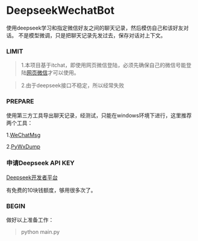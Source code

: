 # DeepseekWechatBot

使用deepseek学习和指定微信好友之间的聊天记录，然后模仿自己和该好友对话。
不是模型微调，只是把聊天记录先发过去，保存对话对上下文。

### LIMIT

> 1.本项目基于itchat，即使用网页微信登陆，必须先确保自己的微信号能登陆[网页微信](https://wx.qq.com/)才可以使用。

> 2.由于deepseek接口不稳定，所以经常失败

### PREPARE

使用第三方工具导出聊天记录，经测试，只能在windows环境下进行，这里推荐两个工具：

1.[WeChatMsg](https://github.com/LC044/WeChatMsg)

2.[PyWxDump](https://github.com/xaoyaoo/PyWxDump)

### 申请Deepseek API KEY

[Deepseek开发者平台](https://www.deepseek.com/)

有免费的10块钱额度，够用很多次了。

### BEGIN

做好以上准备工作：
> python main.py

